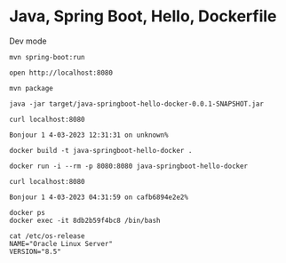 # Java, Spring Boot, Hello, Dockerfile

Dev mode

```
mvn spring-boot:run
```

```
open http://localhost:8080
```

```
mvn package

java -jar target/java-springboot-hello-docker-0.0.1-SNAPSHOT.jar

curl localhost:8080

Bonjour 1 4-03-2023 12:31:31 on unknown%
```

```
docker build -t java-springboot-hello-docker .

docker run -i --rm -p 8080:8080 java-springboot-hello-docker

curl localhost:8080

Bonjour 1 4-03-2023 04:31:59 on cafb6894e2e2%
```

```
docker ps
docker exec -it 8db2b59f4bc8 /bin/bash

cat /etc/os-release
NAME="Oracle Linux Server"
VERSION="8.5"
```